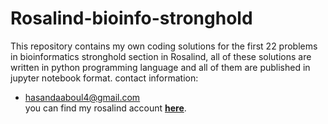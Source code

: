 # Rosalind-bioinfo-stronghold
This repository contains my own coding solutions for the first 22 problems in bioinformatics stronghold section in Rosalind, all of these solutions are written in python programming language and all of them are published in jupyter notebook format.
contact information:
* hasandaaboul4@gmail.com  
you can find my rosalind account [**here**](rosalind.info/users/Hasan1212/).
